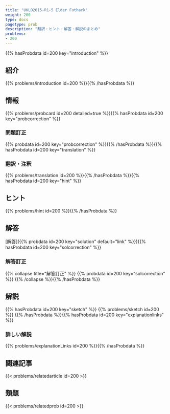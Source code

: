 ```yaml
---
title: "UKLO2015-R1-5 Elder Futhark"
weight: 200
type: docs
pagetype: prob
description: "翻訳・ヒント・解答・解説のまとめ"
problems: 
- 200
---
```


{{% hasProbdata id=200 key="introduction" %}}

## 紹介

{{% problems/introduction id=200 %}}{{% /hasProbdata %}}

## 情報

{{% problems/probcard id=200 detailed=true %}}{{% hasProbdata id=200 key="probcorrection" %}}

### 問題訂正

{{% probdata id=200 key="probcorrection" %}}{{% /hasProbdata %}}{{% hasProbdata id=200 key="translation" %}}

### 翻訳・注釈

{{% problems/translation id=200 %}}{{% /hasProbdata %}}{{% hasProbdata id=200 key="hint" %}}

## ヒント

{{% problems/hint id=200 %}}{{% /hasProbdata %}}

## 解答

[解答]({{% probdata id=200 key="solution" default="link" %}}){{% hasProbdata id=200 key="solcorrection" %}}

### 解答訂正

{{% collapse title="解答訂正" %}}
{{% probdata id=200 key="solcorrection" %}}
{{% /collapse %}}{{% /hasProbdata %}}

## 解説

{{% hasProbdata id=200 key="sketch" %}}
{{% problems/sketch id=200 %}}
{{% /hasProbdata %}}{{% hasProbdata id=200 key="explanationlinks" %}}

### 詳しい解説

{{% problems/explanationLinks id=200 %}}{{% /hasProbdata %}}

## 関連記事

{{< problems/relatedarticle id=200 >}}

## 類題

{{< problems/relatedprob id=200 >}}
